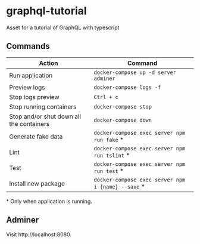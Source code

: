 # graphql-tutorial
Asset for a tutorial of GraphQL with typescript

## Commands
| Action | Command |
| --- | --- |
| Run application | `docker-compose up -d server adminer` |
| Preview logs | `docker-compose logs -f` |
| Stop logs preview | `Ctrl + c` |
| Stop running containers | `docker-compose stop` |
| Stop and/or shut down all the containers | `docker-compose down` |
| Generate fake data | `docker-compose exec server npm run fake` * |
| Lint | `docker-compose exec server npm run tslint` * |
| Test | `docker-compose exec server npm run test` * |
| Install new package | `docker-compose exec server npm i {name} --save` * |

\* Only when application is running.

## Adminer
Visit http://localhost:8080.
